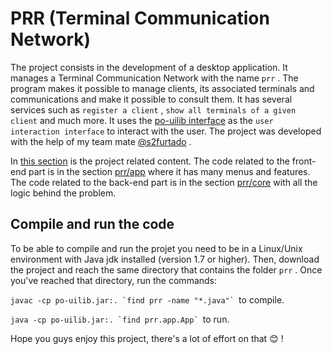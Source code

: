 # PRR (Terminal Communication Network)
 
 The project consists in the development of a desktop application. It manages a Terminal Communication Network with the name `prr` . 
 The program makes it possible to manage clients, its associated terminals and communications and make it possible to consult them.
 It has several services such as `register a client` , `show all terminals of a given client` and much more. It uses the [po-uilib interface](https://fenix.tecnico.ulisboa.pt/homepage/ist13501/framework-de-interaccao-po-uilib) as the `user interaction interface` to interact with the user. The project was developed with the help of my team mate [@s2furtado](https://github.com/s2furtado) .
 
 In [this section](https://github.com/josedsilva20/Object-oriented-Programming-PO-pt-/tree/main/projeto) is the project related content. The code related to the front-end part is in the section [prr/app](https://github.com/josedsilva20/Object-oriented-Programming-PO-pt-/tree/main/projeto/proj/prr/app) where it has many menus and features. The code related to the back-end part is in the section [prr/core](https://github.com/josedsilva20/Object-oriented-Programming-PO-pt-/tree/main/projeto/proj/prr/core) with all the logic behind the problem.
 
 ## Compile and run the code
 
 To be able to compile and run the projet you need to be in a Linux/Unix environment with Java jdk installed (version 1.7 or higher). Then, download the project and reach the same directory that contains the folder `prr` . Once you've reached that directory, run the commands:
 
 ```javac -cp po-uilib.jar:. `find prr -name "*.java"` ```to compile.
 
 ```java -cp po-uilib.jar:. `find prr.app.App` ```to run.
 
Hope you guys enjoy this project, there's a lot of effort on that 😊 !
